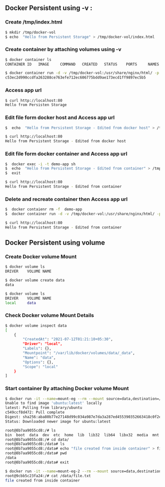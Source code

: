 ## Docker Persistent using -v <host-path>:<container-path>

### Create /tmp/index.html
```bash
$ mkdir /tmp/docker-vol
$ echo  "Hello from Persistent Storage" > /tmp/docker-vol/index.html
```

### Create container by attaching volumes using -v
```bash
$ docker container ls
CONTAINER ID   IMAGE     COMMAND   CREATED   STATUS    PORTS     NAMES

$ docker container run -d -v /tmp/docker-vol:/usr/share/nginx/html/ -p 80:80 --rm --name=demo-app nginx:alpine
c53ec2d990ccdfa263288ce763efe712ec606775bdd9ae173ecd1ff9897ec5b5

```

### Access app url
```bash
$ curl http://localhost:80
Hello from Persisten Storage
```


### Edit file form docker host and Access app url
```bash
$  echo  "Hello from Persistent Storage - Edited from docker host" > /tmp/docker-vol/index.html

$ curl http://localhost:80
Hello from Persistent Storage - Edited from docker host
```

### Edit file form docker container and Access app url
```bash
$  docker exec -i -t demo-app sh
$  echo  "Hello from Persistent Storage - Edited from container" > /tmp/docker-vol/index.html
$  exit

$ curl http://localhost:80
Hello from Persistent Storage - Edited from container
```


### Delete and recreate container then Access app url
```bash
$  docker contaienr rm -f  demo-app 
$  docker container run -d -v /tmp/docker-vol:/usr/share/nginx/html/ -p 80:80 --rm --name=demo-app nginx:alpine

$ curl http://localhost:80
Hello from Persistent Storage - Edited from container
```

## Docker Persistent using volume

### Create Docker volume Mount
```bash
$ docker volume ls
DRIVER    VOLUME NAME

$ docker volume create data
data

$ docker volume ls
DRIVER    VOLUME NAME
local     data

```

### Check Docker volume Mount Details
```bash
$ docker volume inspect data
[
    {
        "CreatedAt": "2021-07-12T01:21:10+05:30",
        "Driver": "local",
        "Labels": {},
        "Mountpoint": "/var/lib/docker/volumes/data/_data",
        "Name": "data",
        "Options": {},
        "Scope": "local"
    }
]
```

### Start container By attaching Docker volume Mount
```bash
$ docker run -it --name=mount-eg --rm --mount source=data,destination=/data ubuntu
Unable to find image 'ubuntu:latest' locally
latest: Pulling from library/ubuntu
c549ccf8d472: Pull complete
Digest: sha256:aba80b77e27148d99c034a987e7da3a287ed455390352663418c0f2ed40417fe
Status: Downloaded newer image for ubuntu:latest

root@8b7aa9055cd8:/# ls
bin  boot  data  dev  etc  home  lib  lib32  lib64  libx32  media  mnt  opt  proc  root  run  sbin  srv  sys  tmp  usr  var
root@8b7aa9055cd8:/# cd data/
root@8b7aa9055cd8:/data# ls
root@8b7aa9055cd8:/data# echo "file created from inside container" > file.txt
root@8b7aa9055cd8:/data# pwd
/data
root@8b7aa9055cd8:/data# exit

$ docker run -it --name=mount-eg-2 --rm --mount source=data,destination=/data ubuntu
root@9cbb5c23fa24:/# cat /data/file.txt
file created from inside container
```
